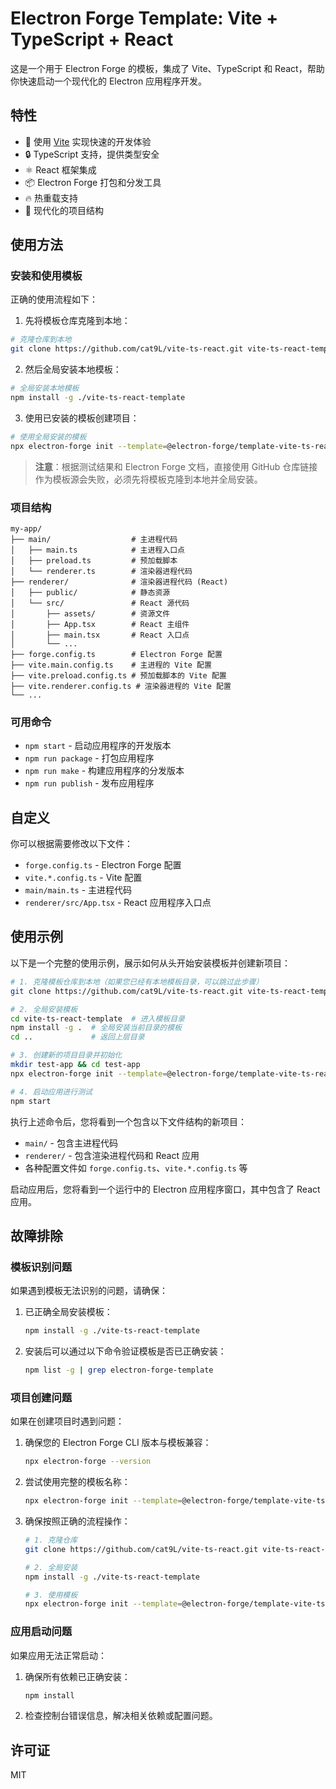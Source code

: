 # Electron Forge Template: Vite + TypeScript + React

这是一个用于 Electron Forge 的模板，集成了 Vite、TypeScript 和 React，帮助你快速启动一个现代化的 Electron 应用程序开发。

## 特性

- 🚀 使用 [Vite](https://vitejs.dev/) 实现快速的开发体验
- 🔒 TypeScript 支持，提供类型安全
- ⚛️ React 框架集成
- 📦 Electron Forge 打包和分发工具
- 🔥 热重载支持
- 🎨 现代化的项目结构

## 使用方法

### 安装和使用模板

正确的使用流程如下：

1. 先将模板仓库克隆到本地：

```bash
# 克隆仓库到本地
git clone https://github.com/cat9L/vite-ts-react.git vite-ts-react-template
```

2. 然后全局安装本地模板：

```bash
# 全局安装本地模板
npm install -g ./vite-ts-react-template
```

3. 使用已安装的模板创建项目：

```bash
# 使用全局安装的模板
npx electron-forge init --template=@electron-forge/template-vite-ts-react my-app-name
```

> **注意**：根据测试结果和 Electron Forge 文档，直接使用 GitHub 仓库链接作为模板源会失败，必须先将模板克隆到本地并全局安装。

### 项目结构

```
my-app/
├── main/                  # 主进程代码
│   ├── main.ts            # 主进程入口点
│   ├── preload.ts         # 预加载脚本
│   └── renderer.ts        # 渲染器进程代码
├── renderer/              # 渲染器进程代码 (React)
│   ├── public/            # 静态资源
│   └── src/               # React 源代码
│       ├── assets/        # 资源文件
│       ├── App.tsx        # React 主组件
│       ├── main.tsx       # React 入口点
│       └── ...
├── forge.config.ts        # Electron Forge 配置
├── vite.main.config.ts    # 主进程的 Vite 配置
├── vite.preload.config.ts # 预加载脚本的 Vite 配置
├── vite.renderer.config.ts # 渲染器进程的 Vite 配置
└── ...
```

### 可用命令

- `npm start` - 启动应用程序的开发版本
- `npm run package` - 打包应用程序
- `npm run make` - 构建应用程序的分发版本
- `npm run publish` - 发布应用程序

## 自定义

你可以根据需要修改以下文件：

- `forge.config.ts` - Electron Forge 配置
- `vite.*.config.ts` - Vite 配置
- `main/main.ts` - 主进程代码
- `renderer/src/App.tsx` - React 应用程序入口点

## 使用示例

以下是一个完整的使用示例，展示如何从头开始安装模板并创建新项目：

```bash
# 1. 克隆模板仓库到本地（如果您已经有本地模板目录，可以跳过此步骤）
git clone https://github.com/cat9L/vite-ts-react.git vite-ts-react-template

# 2. 全局安装模板
cd vite-ts-react-template  # 进入模板目录
npm install -g .  # 全局安装当前目录的模板
cd ..             # 返回上层目录

# 3. 创建新的项目目录并初始化
mkdir test-app && cd test-app
npx electron-forge init --template=@electron-forge/template-vite-ts-react

# 4. 启动应用进行测试
npm start
```

执行上述命令后，您将看到一个包含以下文件结构的新项目：
- `main/` - 包含主进程代码
- `renderer/` - 包含渲染进程代码和 React 应用
- 各种配置文件如 `forge.config.ts`、`vite.*.config.ts` 等

启动应用后，您将看到一个运行中的 Electron 应用程序窗口，其中包含了 React 应用。

## 故障排除

### 模板识别问题

如果遇到模板无法识别的问题，请确保：

1. 已正确全局安装模板：
   ```bash
   npm install -g ./vite-ts-react-template
   ```

2. 安装后可以通过以下命令验证模板是否已正确安装：
   ```bash
   npm list -g | grep electron-forge-template
   ```

### 项目创建问题

如果在创建项目时遇到问题：

1. 确保您的 Electron Forge CLI 版本与模板兼容：
   ```bash
   npx electron-forge --version
   ```

2. 尝试使用完整的模板名称：
   ```bash
   npx electron-forge init --template=@electron-forge/template-vite-ts-react my-app-name
   ```

3. 确保按照正确的流程操作：
   ```bash
   # 1. 克隆仓库
   git clone https://github.com/cat9L/vite-ts-react.git vite-ts-react-template
   
   # 2. 全局安装
   npm install -g ./vite-ts-react-template
   
   # 3. 使用模板
   npx electron-forge init --template=@electron-forge/template-vite-ts-react my-app-name
   ```

### 应用启动问题

如果应用无法正常启动：

1. 确保所有依赖已正确安装：
   ```bash
   npm install
   ```

2. 检查控制台错误信息，解决相关依赖或配置问题。

## 许可证

MIT